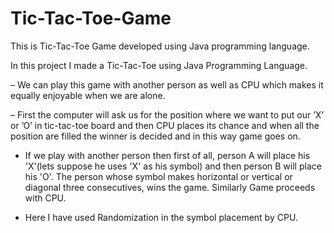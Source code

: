 # Tic-Tac-Toe-Game
This is Tic-Tac-Toe Game developed using Java programming language. 

 In this project I made a Tic-Tac-Toe using Java Programming Language.
 
– We can play this game with another person as well as CPU which makes it equally enjoyable when we are alone.

– First the computer will ask us for the position where we want to put our ’X’ or ’O’ in tic-tac-toe board and then CPU places
its chance and when all the position are filled the winner is decided and in this way game goes on.

- If we play with another person then first of all, person A will place his 'X'(lets suppose he uses 'X' as his symbol) and then person B will place his 'O'. The person whose symbol makes horizontal or vertical or diagonal three consecutives, wins the game. Similarly Game proceeds with CPU.

- Here I have used Randomization in the symbol placement by CPU.
